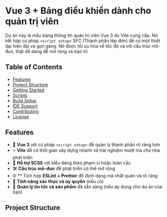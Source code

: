 # Vue 3 + Bảng điều khiển dành cho quản trị viên
Dự án này là mẫu bảng thông tin quản trị viên Vue 3 do Vite cung cấp. Nó kết hợp cú pháp `<script setup>` SFC (Thành phần tệp đơn) để có một thiết lập hiện đại và gọn gàng. Nó được tối ưu hóa về tốc độ và với cấu trúc mô-đun, thật dễ dàng để mở rộng và bảo trì.

## Table of Contents
- [Features](#features)
- [Project Structure](#project-structure)
- [Getting Started](#getting-started)
- [Scripts](#scripts)
- [Build Setup](#build-setup)
- [IDE Support](#ide-support)
- [Contributing](#contributing)
- [License](#license)

## Features
- 🚀 **Vue 3** với cú pháp `<script setup>` để quản lý thành phần rõ ràng hơn
- ⚡ **Vite** để có thời gian xây dựng nhanh và trải nghiệm mượt mà cho nhà phát triển
- 🎨 **Hỗ trợ SCSS** với kiểu dáng theo phạm vi hoặc toàn cầu
- 🛠️ **Cấu trúc mô-đun** để phát triển có thể mở rộng
- 🌐 ** Tích hợp **ESLint + Prettier** để định dạng mã nhất quán và rõ ràng
- 🔑 **Tính năng xác thực và ủy quyền** (nếu có)
- 📰 **Quản lý tin tức và sản phẩm** đã sẵn sàng (nếu áp dụng cho dự án của bạn)

## Project Structure
